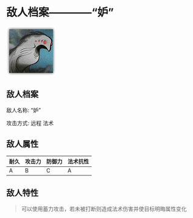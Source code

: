 # 敌人档案————“妒”

![“妒”](./eneIcons/“妒”.png)

## 敌人档案

敌人名称: “妒”

攻击方式: 远程 法术

## 敌人属性

| 耐久      | 攻击力  | 防御力 | 法术抗性 |
|---------|------|-----|------|
| A | B | C | A |

## 敌人特性
> 可以使用蓄力攻击，若未被打断则造成法术伤害并使目标明晦属性变化
